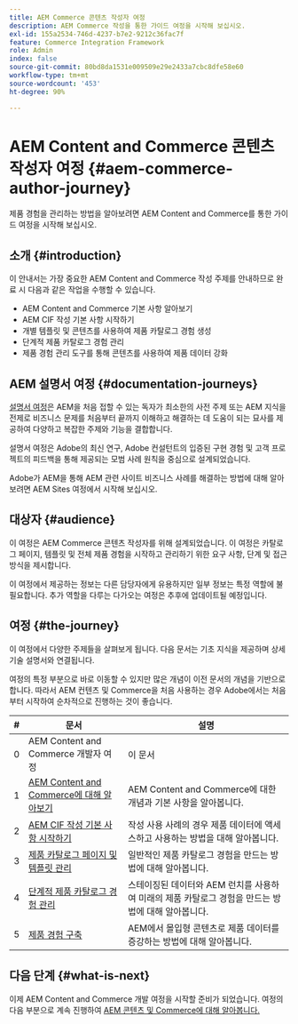 ```yaml
---
title: AEM Commerce 콘텐츠 작성자 여정
description: AEM Commerce 작성을 통한 가이드 여정을 시작해 보십시오.
exl-id: 155a2534-746d-4237-b7e2-9212c36fac7f
feature: Commerce Integration Framework
role: Admin
index: false
source-git-commit: 80bd8da1531e009509e29e2433a7cbc8dfe58e60
workflow-type: tm+mt
source-wordcount: '453'
ht-degree: 90%

---
```



# AEM Content and Commerce 콘텐츠 작성자 여정 {#aem-commerce-author-journey}

제품 경험을 관리하는 방법을 알아보려면 AEM Content and Commerce를 통한 가이드 여정을 시작해 보십시오.

## 소개 {#introduction}

이 안내서는 가장 중요한 AEM Content and Commerce 작성 주제를 안내하므로 완료 시 다음과 같은 작업을 수행할 수 있습니다.

* AEM Content and Commerce 기본 사항 알아보기
* AEM CIF 작성 기본 사항 시작하기
* 개별 템플릿 및 콘텐츠를 사용하여 제품 카탈로그 경험 생성
* 단계적 제품 카탈로그 경험 관리
* 제품 경험 관리 도구를 통해 콘텐츠를 사용하여 제품 데이터 강화

## AEM 설명서 여정 {#documentation-journeys}

[설명서 여정](/help/journey-documentation/documentation-journeys.md)은 AEM을 처음 접할 수 있는 독자가 최소한의 사전 주제 또는 AEM 지식을 전제로 비즈니스 문제를 처음부터 끝까지 이해하고 해결하는 데 도움이 되는 묘사를 제공하여 다양하고 복잡한 주제와 기능을 결합합니다.

설명서 여정은 Adobe의 최신 연구, Adobe 컨설턴트의 입증된 구현 경험 및 고객 프로젝트의 피드백을 통해 제공되는 모범 사례 원칙을 중심으로 설계되었습니다.

Adobe가 AEM을 통해 AEM 관련 사이트 비즈니스 사례를 해결하는 방법에 대해 알아보려면 AEM Sites 여정에서 시작해 보십시오.

## 대상자 {#audience}

이 여정은 AEM Commerce 콘텐츠 작성자를 위해 설계되었습니다. 이 여정은 카탈로그 페이지, 템플릿 및 전체 제품 경험을 시작하고 관리하기 위한 요구 사항, 단계 및 접근 방식을 제시합니다.

이 여정에서 제공하는 정보는 다른 담당자에게 유용하지만 일부 정보는 특정 역할에 불필요합니다. 추가 역할을 다루는 다가오는 여정은 추후에 업데이트될 예정입니다.

## 여정 {#the-journey}

이 여정에서 다양한 주제들을 살펴보게 됩니다. 다음 문서는 기초 지식을 제공하며 상세 기술 설명서와 연결됩니다.

여정의 특정 부분으로 바로 이동할 수 있지만 많은 개념이 이전 문서의 개념을 기반으로 합니다. 따라서 AEM 컨텐츠 및 Commerce을 처음 사용하는 경우 Adobe에서는 처음부터 시작하여 순차적으로 진행하는 것이 좋습니다.

| # | 문서 | 설명 |
|---|---|---|
| 0 | AEM Content and Commerce 개발자 여정 | 이 문서 |
| 1 | [AEM Content and Commerce에 대해 알아보기](/help/commerce-cloud/introduction.md) | AEM Content and Commerce에 대한 개념과 기본 사항을 알아봅니다. |
| 2 | [AEM CIF 작성 기본 사항 시작하기](getting-started.md) | 작성 사용 사례의 경우 제품 데이터에 액세스하고 사용하는 방법을 대해 알아봅니다. |
| 3 | [제품 카탈로그 페이지 및 템플릿 관리](catalog-templates.md) | 일반적인 제품 카탈로그 경험을 만드는 방법에 대해 알아봅니다. |
| 4 | [단계적 제품 카탈로그 경험 관리](staged-catalog.md) | 스테이징된 데이터와 AEM 런치를 사용하여 미래의 제품 카탈로그 경험을 만드는 방법에 대해 알아봅니다. |
| 5 | [제품 경험 구축](product-experience-management.md) | AEM에서 몰입형 콘텐츠로 제품 데이터를 증강하는 방법에 대해 알아봅니다. |

## 다음 단계 {#what-is-next}

이제 AEM Content and Commerce 개발 여정을 시작할 준비가 되었습니다. 여정의 다음 부분으로 계속 진행하여 [AEM 콘텐츠 및 Commerce에 대해 알아봅니다.](/help/commerce-cloud/cif-storefront/introduction.md)
